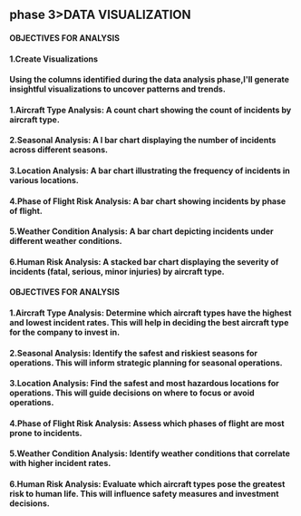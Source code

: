 ## phase 3>DATA VISUALIZATION 
#### OBJECTIVES FOR ANALYSIS
#### 1.Create Visualizations
#### Using the columns identified during the data analysis phase,I'll generate insightful visualizations to uncover patterns and trends.
#### 1.Aircraft Type Analysis: A count chart showing the count of incidents by aircraft type.
#### 2.Seasonal Analysis: A l bar chart displaying the number of incidents across different seasons.
#### 3.Location Analysis: A bar chart illustrating the frequency of incidents in various locations.
#### 4.Phase of Flight Risk Analysis: A bar chart showing incidents by phase of flight.
#### 5.Weather Condition Analysis: A bar chart depicting incidents under different weather conditions.
#### 6.Human Risk Analysis: A stacked bar chart displaying the severity of incidents (fatal, serious, minor injuries) by aircraft type.
#### OBJECTIVES FOR ANALYSIS
#### 1.Aircraft Type Analysis: Determine which aircraft types have the highest and lowest incident rates. This will help in deciding the best aircraft type for the company to invest in.
#### 2.Seasonal Analysis: Identify the safest and riskiest seasons for operations. This will inform strategic planning for seasonal operations.
#### 3.Location Analysis: Find the safest and most hazardous locations for operations. This will guide decisions on where to focus or avoid operations.
#### 4.Phase of Flight Risk Analysis: Assess which phases of flight are most prone to incidents.
#### 5.Weather Condition Analysis: Identify weather conditions that correlate with higher incident rates.
#### 6.Human Risk Analysis: Evaluate which aircraft types pose the greatest risk to human life. This will influence safety measures and investment decisions.




